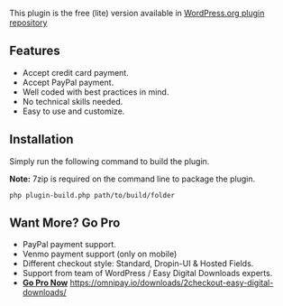 This plugin is the free (lite) version available in [WordPress.org plugin repository](https://wordpress.org/plugins/edd-braintree/)

## Features
* Accept credit card payment.
* Accept PayPal payment.
* Well coded with best practices in mind.
* No technical skills needed.
* Easy to use and customize.

## Installation

Simply run the following command to build the plugin.

**Note:** 7zip is required on the command line to package the plugin.

```
php plugin-build.php path/to/build/folder
```

## Want More? Go Pro
* PayPal payment support.
* Venmo payment support (only on mobile)
* Different checkout style: Standard, Dropin-UI & Hosted Fields.
* Support from team of WordPress / Easy Digital Downloads experts.
* **[Go Pro Now](https://omnipay.io/downloads/2checkout-easy-digital-downloads/)** https://omnipay.io/downloads/2checkout-easy-digital-downloads/